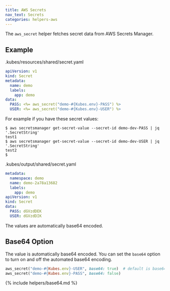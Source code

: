 ```yaml
---
title: AWS Secrets
nav_text: Secrets
categories: helpers-aws
---
```


The `aws_secret` helper fetches secret data from AWS Secrets Manager.

## Example

.kubes/resources/shared/secret.yaml

```yaml
apiVersion: v1
kind: Secret
metadata:
  name: demo
  labels:
    app: demo
data:
  PASS: <%= aws_secret("demo-#{Kubes.env}-PASS") %>
  USER: <%= aws_secret("demo-#{Kubes.env}-USER") %>
```

For example if you have these secret values:

    $ aws secretsmanager get-secret-value --secret-id demo-dev-PASS | jq '.SecretString'
    test1
    $ aws secretsmanager get-secret-value --secret-id demo-dev-USER | jq '.SecretString'
    test2
    $

.kubes/output/shared/secret.yaml

```yaml
metadata:
  namespace: demo
  name: demo-2a78a13682
  labels:
    app: demo
apiVersion: v1
kind: Secret
data:
  PASS: dGVzdDEK
  USER: dGVzdDIK
```

The values are automatically base64 encoded.

## Base64 Option

The value is automatically base64 encoded. You can set the `base64` option to turn on and off the automated base64 encoding.

```ruby
aws_secret("demo-#{Kubes.env}-USER", base64: true)  # default is base64=true
aws_secret("demo-#{Kubes.env}-PASS", base64: false)
```

{% include helpers/base64.md %}
